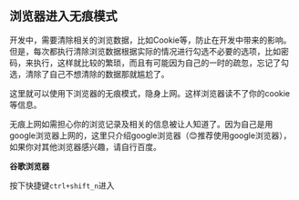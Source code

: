 ## 浏览器进入无痕模式

开发中，需要清除相关的浏览数据，比如Cookie等，防止在开发中带来的影响。但是，每次都执行清除浏览数据根据实际的情况进行勾选不必要的选项，比如密码，来执行，这样就比较的繁琐，而且有可能因为自己的一时的疏忽，忘记了勾选，清除了自己不想清除的数据那就尴尬了。

这里就可以使用下浏览器的无痕模式，隐身上网。这样浏览器读不了你的cookie等信息。

无痕上网如需担心你的浏览记录及相关的信息被让人知道了。因为自己是用google浏览器上网的，这里只介绍google浏览器（:blush:推荐使用google浏览器），如果你对其他浏览器感兴趣，请自行百度。

**谷歌浏览器**

按下快捷键`ctrl+shift_n`进入
